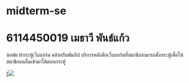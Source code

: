 # midterm-se
# 6114450019 เมธาวี  พันธ์แก้ว
ซอฟแวร์กระทู้เว็บบอร์ด คล้ายกับพันทิป บริการหลักคือเว็บบอร์ดที่สมาชิกสามารถตั้งกระทู้เพื่อให้สมาชิกคนอื่นเข้ามาโต้ตอบกระทู้

[![](https://www.img.in.th/images/7385197c99195058b3bc29be735c6a8b.jpg)
